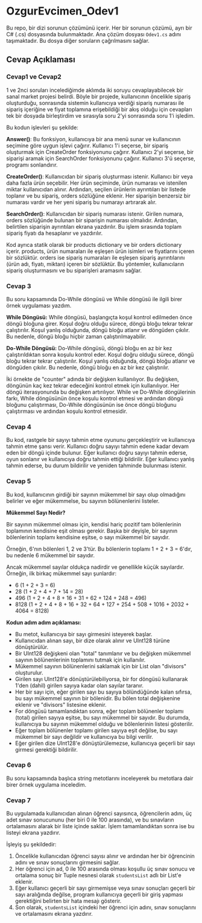 # OzgurEvcimen_Odev1
 
Bu repo, bir dizi sorunun çözümünü içerir. Her bir sorunun çözümü, ayrı bir C# (.cs) dosyasında bulunmaktadır. Ana çözüm dosyası `Odev1.cs` adını taşımaktadır. Bu dosya diğer soruların çağrılmasını sağlar.

## Cevap Açıklaması
### Cevap1 ve Cevap2

1 ve 2nci soruları incelediğimde aklımda iki soruyu cevaplayabilecek bir sanal market projesi belirdi. Böyle bir projede, kullanıcının öncelikle sipariş oluşturduğu, sonrasında sistemin kullanıcıya verdiği sipariş numarası ile sipariş içeriğine ve fiyat toplamına erişebildiği bir akış olduğu için cevapları tek bir dosyada birleştirdim ve sırasıyla soru 2'yi sonrasında soru 1'i işledim.

Bu kodun işlevleri şu şekilde:

**Answer()**: Bu fonksiyon, kullanıcıya bir ana menü sunar ve kullanıcının seçimine göre uygun işlevi çağırır. Kullanıcı 1'i seçerse, bir sipariş oluşturmak için CreateOrder fonksiyonunu çağırır. Kullanıcı 2'yi seçerse, bir siparişi aramak için SearchOrder fonksiyonunu çağırır. Kullanıcı 3'ü seçerse, programı sonlandırır.

**CreateOrder()**: Kullanıcıdan bir sipariş oluşturması istenir. Kullanıcı bir veya daha fazla ürün seçebilir. Her ürün seçiminde, ürün numarası ve istenilen miktar kullanıcıdan alınır. Ardından, seçilen ürünlerin ayrıntıları bir listede toplanır ve bu sipariş, orders sözlüğüne eklenir. Her siparişin benzersiz bir numarası vardır ve her yeni sipariş bu numarayı artırarak alır.

**SearchOrder()**: Kullanıcıdan bir sipariş numarası istenir. Girilen numara, orders sözlüğünde bulunan bir siparişin numarası olmalıdır. Ardından, belirtilen siparişin ayrıntıları ekrana yazdırılır. Bu işlem sırasında toplam sipariş fiyatı da hesaplanır ve yazdırılır.

Kod ayrıca statik olarak bir products dictionary ve bir orders dictionary içerir. products, ürün numaraları ile eşleşen ürün isimleri ve fiyatlarını içeren bir sözlüktür. orders ise sipariş numaraları ile eşleşen sipariş ayrıntılarını (ürün adı, fiyatı, miktarı) içeren bir sözlüktür. Bu yöntemler, kullanıcıların sipariş oluşturmasını ve bu siparişleri aramasını sağlar.

### Cevap 3

Bu soru kapsamında Do-While döngüsü ve While döngüsü ile ilgili birer örnek uygulaması yazdım.

**While Döngüsü:**
While döngüsü, başlangıçta koşul kontrol edilmeden önce döngü bloğuna girer.
Koşul doğru olduğu sürece, döngü bloğu tekrar tekrar çalıştırılır.
Koşul yanlış olduğunda, döngü bloğu atlanır ve döngüden çıkılır.
Bu nedenle, döngü bloğu hiçbir zaman çalıştırılmayabilir.

**Do-While Döngüsü:**
Do-While döngüsü, döngü bloğu en az bir kez çalıştırıldıktan sonra koşulu kontrol eder.
Koşul doğru olduğu sürece, döngü bloğu tekrar tekrar çalıştırılır.
Koşul yanlış olduğunda, döngü bloğu atlanır ve döngüden çıkılır.
Bu nedenle, döngü bloğu en az bir kez çalıştırılır.

İki örnekte de "counter" adında bir değişken kullanılıyor. Bu değişken, döngünün kaç kez tekrar edeceğini kontrol etmek için kullanılıyor. Her döngü iterasyonunda bu değişken artırılıyor. While ve Do-While döngülerinin farkı, While döngüsünün önce koşulu kontrol etmesi ve ardından döngü bloğunu çalıştırması, Do-While döngüsünün ise önce döngü bloğunu çalıştırması ve ardından koşulu kontrol etmesidir.

### Cevap 4

Bu kod, rastgele bir sayıyı tahmin etme oyununu gerçekleştirir ve kullanıcıya tahmin etme şansı verir. Kullanıcı doğru sayıyı tahmin edene kadar devam eden bir döngü içinde bulunur. Eğer kullanıcı doğru sayıyı tahmin ederse, oyun sonlanır ve kullanıcıya doğru tahmin ettiği bildirilir. Eğer kullanıcı yanlış tahmin ederse, bu durum bildirilir ve yeniden tahminde bulunması istenir.

### Cevap 5

Bu kod, kullanıcının girdiği bir sayının mükemmel bir sayı olup olmadığını belirler ve eğer mükemmelse, bu sayının bölünenlerini listeler.


**Mükemmel Sayı Nedir?**

Bir sayının mükemmel olması için, kendisi hariç pozitif tam bölenlerinin toplamının kendisine eşit olması gerekir. Başka bir deyişle, bir sayının bölenlerinin toplamı kendisine eşitse, o sayı mükemmel bir sayıdır.

Örneğin, 6'nın bölenleri 1, 2 ve 3'tür. Bu bölenlerin toplamı 1 + 2 + 3 = 6'dır, bu nedenle 6 mükemmel bir sayıdır.

Ancak mükemmel sayılar oldukça nadirdir ve genellikle küçük sayılardır. Örneğin, ilk birkaç mükemmel sayı şunlardır:

- 6 (1 + 2 + 3 = 6)
- 28 (1 + 2 + 4 + 7 + 14 = 28)
- 496 (1 + 2 + 4 + 8 + 16 + 31 + 62 + 124 + 248 = 496)
- 8128 (1 + 2 + 4 + 8 + 16 + 32 + 64 + 127 + 254 + 508 + 1016 + 2032 + 4064 = 8128)


**Kodun adım adım açıklaması:**

- Bu metot, kullanıcıya bir sayı girmesini isteyerek başlar.
- Kullanıcıdan alınan sayı, bir dize olarak alınır ve UInt128 türüne dönüştürülür.
- Bir UInt128 değişkeni olan "total" tanımlanır ve bu değişken mükemmel sayının bölünenlerinin toplamını tutmak için kullanılır.
- Mükemmel sayının bölünenlerini saklamak için bir List<UInt128> olan "divisors" oluşturulur.
- Girilen sayı UInt128'e dönüştürülebiliyorsa, bir for döngüsü kullanarak 1'den (dahil) girilen sayıya kadar olan sayılar taranır.
- Her bir sayı için, eğer girilen sayı bu sayıya bölündüğünde kalan sıfırsa, bu sayı mükemmel sayının bir bölenidir. Bu bölen total değişkenine eklenir ve "divisors" listesine eklenir.
- For döngüsü tamamlandıktan sonra, eğer toplam bölünenler toplamı (total) girilen sayıya eşitse, bu sayı mükemmel bir sayıdır. Bu durumda, kullanıcıya bu sayının mükemmel olduğu ve bölenlerinin listesi gösterilir.
- Eğer toplam bölünenler toplamı girilen sayıya eşit değilse, bu sayı mükemmel bir sayı değildir ve kullanıcıya bu bilgi verilir.
- Eğer girilen dize UInt128'e dönüştürülemezse, kullanıcıya geçerli bir sayı girmesi gerektiği bildirilir.

### Cevap 6

Bu soru kapsamında başlıca string metotlarını inceleyerek bu metotlara dair birer örnek uygulama inceledim.

### Cevap 7

Bu uygulamada kullanıcıdan alınan öğrenci sayısınca, öğrencilerin adını, üç adet sınav sonucununu (her biri 0 ile 100 arasında), ve bu sınavların ortalamasını alarak bir liste içinde saklar. İşlem tamamlandıktan sonra ise bu listeyi ekrana yazdırır.

İşleyiş şu şekildedir:

1. Öncelikle kullanıcıdan öğrenci sayısı alınır ve ardından her bir öğrencinin adını ve sınav sonuçlarını girmesini sağlar.
2. Her öğrenci için ad, 0 ile 100 arasında olması koşullu üç sınav sonucu ve ortalama sonuç bir Tuple nesnesi olarak `studentsList` adlı bir List'e eklenir.
3. Eğer kullanıcı geçerli bir sayı girmemişse veya sınav sonuçları geçerli bir sayı aralığında değilse, program kullanıcıya geçerli bir giriş yapması gerektiğini belirten bir hata mesajı gösterir.
4. Son olarak, `studentsList` içindeki her öğrenci için adını, sınav sonuçlarını ve ortalamasını ekrana yazdırır.
